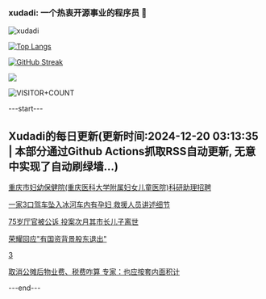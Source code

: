 ### xudadi: 一个热衷开源事业的程序员 👋

![xudadi](https://github-readme-stats-git-masterorgs-github-readme-stats-team.vercel.app/api?username=xudadi)

[![Top Langs](https://github-readme-stats.vercel.app/api/top-langs/?username=xudadi)](https://github.com/anuraghazra/github-readme-stats)

[![GitHub Streak](https://streak-stats.demolab.com?user=xudadi&locale=zh_Hans)](https://git.io/streak-stats)

![](https://raw.githubusercontent.com/xudadi/xudadi/main/assets/github-contribution-grid-snake.svg)

![VISITOR+COUNT](https://komarev.com/ghpvc/?username=xudadi&label=VISITOR+COUNT)


---start---

## Xudadi的每日更新(更新时间:2024-12-20 03:13:35 | 本部分通过Github Actions抓取RSS自动更新, 无意中实现了自动刷绿墙...)

[重庆市妇幼保健院(重庆医科大学附属妇女儿童医院)科研助理招聘](https://www.gongkaoleida.com/article/2237534)

[一家3口驾车坠入冰河车内有孕妇 救援人员讲述细节](https://m.163.com/news/article/JJPTINH800019SNS.html)

[75岁厅官被公诉 投案次月其市长儿子离世](https://m.163.com/news/article/JJPQCVMP051492T3.html)

[荣耀回应"有国资背景股东退出"](https://m.163.com/news/article/JJQ01PMS0001899O.html)

[3](https://m.163.com/touch/news/sub/domestic)

[取消公摊后物业费、税费咋算 专家：也应按套内面积计](https://m.163.com/news/article/JJPU1TV40519DDQ2.html)

---end---
